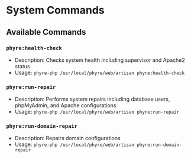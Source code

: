 # System Commands

## Available Commands

### `phyre:health-check`
- Description: Checks system health including supervisor and Apache2 status
- Usage: 
```phyre-php /usr/local/phyre/web/artisan phyre:health-check```

### `phyre:run-repair`
- Description: Performs system repairs including database users, phpMyAdmin, and Apache configurations  
- Usage: 
```phyre-php /usr/local/phyre/web/artisan phyre:run-repair```

### `phyre:run-domain-repair`
- Description: Repairs domain configurations
- Usage: 
```phyre-php /usr/local/phyre/web/artisan phyre:run-domain-repair```
